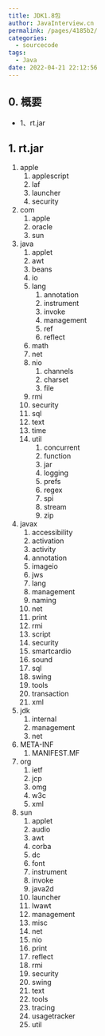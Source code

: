 ```yaml
---
title: JDK1.8包
author: JavaInterview.cn
permalink: /pages/4185b2/
categories: 
  - sourcecode
tags: 
  - Java
date: 2022-04-21 22:12:56
---
```




## 0. 概要
- 1、rt.jar

## 1. rt.jar
1. apple
    1. applescript
    2. laf
    3. launcher
    4. security
2. com
    1. apple
    2. oracle
    3. sun
3. java
    1. applet
    2. awt
    3. beans
    4. io
    5. lang
        1. annotation
        2. instrument
        3. invoke
        4. management
        5. ref
        6. reflect
    6. math
    7. net
    8. nio
        1. channels
        2. charset
        3. file
    9. rmi
    10. security
    11. sql
    12. text
    13. time
    14. util
        1. concurrent
        2. function
        3. jar
        4. logging
        5. prefs
        6. regex
        7. spi
        8. stream
        9. zip
4. javax
    1. accessibility
    2. activation
    3. activity
    4. annotation
    5. imageio
    6. jws
    7. lang
    8. management
    9. naming
    10. net
    11. print
    12. rmi
    13. script
    14. security
    15. smartcardio
    16. sound
    17. sql
    18. swing
    19. tools
    20. transaction
    21. xml
5. jdk
    1. internal
    2. management
    3. net
6. META-INF
    1. MANIFEST.MF
7. org
    1. ietf
    2. jcp
    3. omg
    4. w3c
    5. xml
8. sun
    1. applet
    2. audio
    3. awt
    4. corba
    5. dc
    6. font
    7. instrument
    8. invoke
    9. java2d
    10. launcher
    11. lwawt
    12. management
    13. misc
    14. net
    15. nio
    16. print
    17. reflect
    18. rmi
    19. security
    20. swing
    21. text
    22. tools
    23. tracing
    24. usagetracker
    25. util
